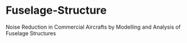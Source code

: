 # Fuselage-Structure
Noise Reduction in Commercial Aircrafts by Modelling and Analysis of Fuselage Structures
